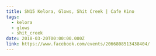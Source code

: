 ```yaml
---
title: SN15 Kelora, Glows, Shit Creek | Cafe Kino
tags:
  - kelora
  - glows
  - shit_creek
date: 2018-03-20T00:00:00.000Z
link: https://www.facebook.com/events/2066808513438404/
---
```

